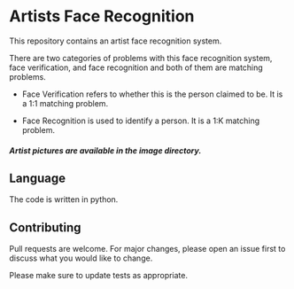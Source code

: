 # Artists Face Recognition

This repository contains an artist face recognition system.

There are two categories of problems with this face recognition system, face verification, and face recognition and both of them are matching problems.

*  Face Verification refers to whether this is the person claimed to be. It is a 1:1 matching problem. 

*  Face Recognition is used to identify a person. It is a 1:K matching problem. 


##### Artist pictures are available in the image directory.


## Language
The code is written in python.

## Contributing
Pull requests are welcome. For major changes, please open an issue first to discuss what you would like to change.

Please make sure to update tests as appropriate.
